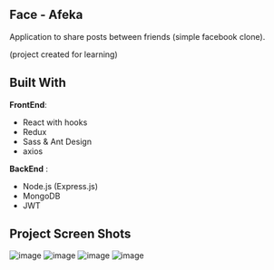 ## Face - Afeka

Application to share posts between friends (simple facebook clone).

(project created for learning)

## Built With

**FrontEnd**:

- React with hooks
- Redux
- Sass & Ant Design
- axios

**BackEnd** :

- Node.js (Express.js)
- MongoDB
- JWT

## Project Screen Shots

![image](https://user-images.githubusercontent.com/54754198/90021662-3df95680-dcba-11ea-9b8f-bfc5994e7d61.png)
![image](https://user-images.githubusercontent.com/54754198/90021768-5ff2d900-dcba-11ea-869e-0644f8e6365e.png)
![image](https://user-images.githubusercontent.com/54754198/90021850-739e3f80-dcba-11ea-8131-4dd8a8dcf888.png)
![image](https://user-images.githubusercontent.com/54754198/90022052-b3652700-dcba-11ea-99be-c4a2ee9b3ea4.png)
